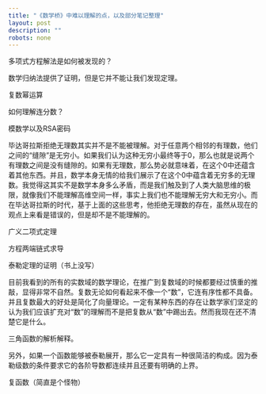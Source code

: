 ```yaml
---
title: "《数学桥》中难以理解的点，以及部分笔记整理"
layout: post
description: ""
robots: none
---
```


多项式方程解法是如何被发现的？

数学归纳法提供了证明，但是它并不能让我们发现定理。

复数幂运算

如何理解连分数？

模数学以及RSA密码

毕达哥拉斯拒绝无理数其实并不是不能被理解。对于任意两个相邻的有理数，他们之间的“缝隙”是无穷小。如果我们认为这种无穷小最终等于0，那么也就是说两个有理数之间是没有缝隙的。如果有无理数，那么势必就意味着，在这个0中还蕴含着其他东西。并且，数学本身无情的给我们展示了在这个0中蕴含着无穷多的无理数。我觉得这其实不是数学本身多么矛盾，而是我们触及到了人类大脑思维的极限，就像我们不能理解高维空间一样，事实上我们也不能理解无穷大和无穷小。而在毕达哥拉斯的时代，基于上面的这些思考，他拒绝无理数的存在，虽然从现在的观点上来看是错误的，但是却不是不能理解的。

广义二项式定理

方程两端链式求导

泰勒定理的证明（书上没写）

目前我看到的所有的实数域的数学理论，在推广到复数域的时候都要经过慎重的推敲，显得非常不自然。复数无论如何看起来不像一个“数”，它连有序性都不具备。并且复数最大的好处是简化了向量理论。一定有某种东西的存在让数学家们坚定的认为我们应该扩充对“数”的理解而不是把复数从“数”中踢出去。然而我现在还不清楚它是什么。

三角函数的解析解释。

另外，如果一个函数能够被泰勒展开，那么它一定具有一种很简洁的构成。因为泰勒级数的条件要求它的各阶导数都连续并且还要有明确的上界。

复函数（简直是个怪物）